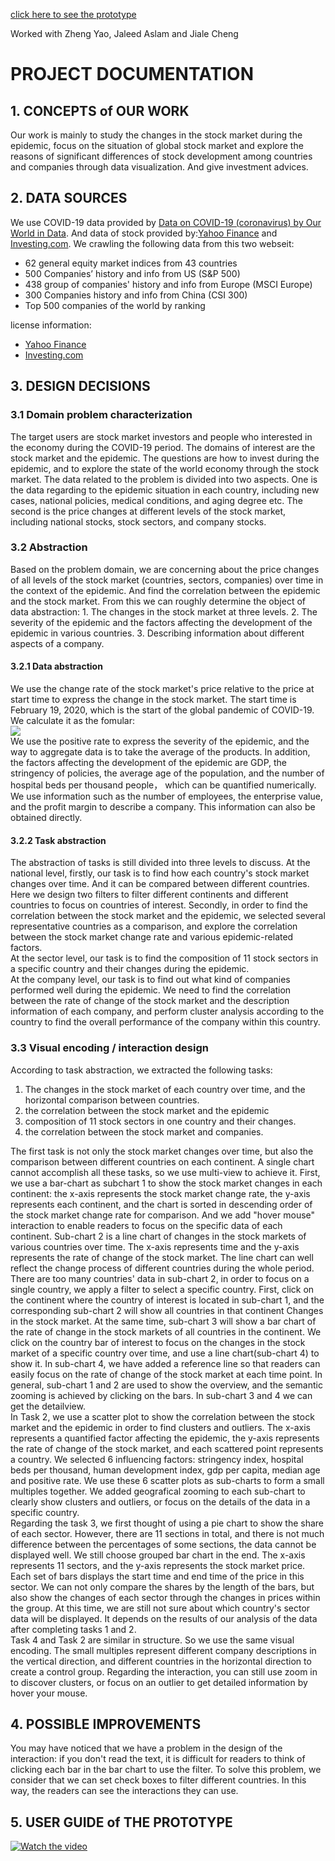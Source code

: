 [click here to see the prototype]( https://yaozheng600.github.io/DataViz_course_2020/)

Worked with Zheng Yao, Jaleed Aslam and Jiale Cheng

# PROJECT DOCUMENTATION
## 1. CONCEPTS of OUR WORK     
Our work is mainly to study the changes in the stock market during the epidemic, focus on the situation of global stock market and explore the reasons of significant differences of stock development among countries and companies through data visualization. And give investment advices.
## 2. DATA SOURCES
We use COVID-19 data provided by [Data on COVID-19 (coronavirus) by Our World in Data](https://ourworldindata.org/coronavirus). And data of stock provided by:[Yahoo Finance](https://finance.yahoo.com) and [Investing.com](https://www.investing.com). We crawling the following data from this two webseit:
* 62 general equity market indices from 43 countries
* 500 Companies’ history and info from US (S&P 500)
* 438 group of  companies' history and info from Europe (MSCI Europe)
* 300 Companies history and info from China (CSI 300)
* Top 500 companies of the world by ranking         
        
license information:
* [Yahoo Finance](https://github.com/scheb/yahoo-finance-api/blob/4.x/LICENSE)
* [Investing.com](https://www.investing.com/about-us/terms-and-conditions#special_conditions_money)

## 3. DESIGN DECISIONS
### 3.1 Domain problem characterization        
The target users are stock market investors and people who interested in the economy during the COVID-19 period. The domains of interest are the stock market and the epidemic. The questions are how to invest during the epidemic, and to explore the state of the world economy through the stock market. The data related to the problem is divided into two aspects. One is the data regarding to the epidemic situation in each country, including new cases, national policies, medical conditions, and aging degree etc. The second is the price changes at different levels of the stock market, including national stocks, stock sectors, and company stocks. 
### 3.2 Abstraction    
Based on the problem domain, we are concerning about the price changes of all levels of the stock market (countries, sectors, companies) over time in the context of the epidemic. And find the correlation between the epidemic and the stock market. From this we can roughly determine the object of data abstraction: 1. The changes in the stock market at three levels. 2. The severity of the epidemic and the factors affecting the development of the epidemic in various countries. 3. Describing information about different aspects of a company.   
#### 3.2.1 Data abstraction
We use the change rate of the stock market's price relative to the price at start time to express the change in the stock market. The start time is February 19, 2020, which is the start of the global pandemic of COVID-19. We calculate it as the fomular:     
![](https://latex.codecogs.com/gif.latex?growth_t=\\frac{Price_t}{Price_{19.Feb.2020}}-1)      
We use the positive rate to express the severity of the epidemic, and the way to aggregate data is to take the average of the products. In addition, the factors affecting the development of the epidemic are GDP, the stringency of policies, the average age of the population, and the number of hospital beds per thousand people， which can be quantified numerically.      
We use information such as the number of employees, the enterprise value, and the profit margin to describe a company. This information can also be obtained directly.      
#### 3.2.2 Task abstraction
The abstraction of tasks is still divided into three levels to discuss. At the national level, firstly, our task is to find how each country's stock market changes over time. And it can be compared between different countries. Here we design two filters to filter different continents and different countries to focus on countries of interest. Secondly, in order to find the correlation between the stock market and the epidemic, we selected several representative countries as a comparison, and explore the correlation between the stock market change rate and various epidemic-related factors.      
At the sector level, our task is to find the composition of 11 stock sectors in a specific country and their changes during the epidemic.       
At the company level, our task is to find out what kind of companies performed well during the epidemic. We need to find the correlation between the rate of change of the stock market and the description information of each company, and perform cluster analysis according to the country to find the overall performance of the company within this country.
### 3.3 Visual encoding / interaction design     
According to task abstraction, we extracted the following tasks:
1. The changes in the stock market of each country over time, and the horizontal comparison between countries.
2. the correlation between the stock market and the epidemic
3. composition of 11 stock sectors in one country and their changes.
4. the correlation between the stock market and companies.        

The first task is not only the stock market changes over time, but also the comparison between different countries on each continent. A single chart cannot accomplish all these tasks, so we use multi-view to achieve it. First, we use a bar-chart as subchart 1 to show the stock market changes in each continent: the x-axis represents the stock market change rate, the y-axis represents each continent, and the chart is sorted in descending order of the stock market change rate for comparison. And we add "hover mouse" interaction to enable readers to focus on the specific data of each continent. Sub-chart 2 is a line chart of changes in the stock markets of various countries over time. The x-axis represents time and the y-axis represents the rate of change of the stock market. The line chart can well reflect the change process of different countries during the whole period. There are too many countries' data in sub-chart 2, in order to focus on a single country, we apply a filter to select a specific country. First, click on the continent where the country of interest is located in sub-chart 1, and the corresponding sub-chart 2 will show all countries in that continent Changes in the stock market. At the same time, sub-chart 3 will show a bar chart of the rate of change in the stock markets of all countries in the continent. We click on the country bar of interest to focus on the changes in the stock market of a specific country over time, and use a line chart(sub-chart 4) to show it. In sub-chart 4, we have added a reference line so that readers can easily focus on the rate of change of the stock market at each time point. In general, sub-chart 1 and 2 are used to show the overview, and the semantic zooming is achieved by clicking on the bars. In sub-chart 3 and 4 we can get the detailview.               
In Task 2, we use a scatter plot to show the correlation between the stock market and the epidemic in order to find clusters and outliers. The x-axis represents a quantified factor affecting the epidemic, the y-axis represents the rate of change of the stock market, and each scattered point represents a country. We selected 6 influencing factors: stringency index, hospital beds per thousand, human development index, gdp per capita, median age and positive rate. We use these 6 scatter plots as sub-charts to form a small multiples together. We added geografical zooming to each sub-chart to clearly show clusters and outliers, or focus on the details of the data in a specific country.       
Regarding the task 3, we first thought of using a pie chart to show the share of each sector. However, there are 11 sections in total, and there is not much difference between the percentages of some sections, the data cannot be displayed well. We still choose grouped bar chart in the end. The x-axis represents 11 sectors, and the y-axis represents the stock market price. Each set of bars displays the start time and end time of the price in this sector. We can not only compare the shares by the length of the bars, but also show the changes of each sector through the changes in prices within the group. At this time, we are still not sure about which country's sector data will be displayed. It depends on the results of our analysis of the data after completing tasks 1 and 2.       
Task 4 and Task 2 are similar in structure. So we use the same visual encoding. The small multiples represent different company descriptions in the vertical direction, and different countries in the horizontal direction to create a control group. Regarding the interaction, you can still use zoom in to discover clusters, or focus on an outlier to get detailed information by hover your mouse.      
## 4. POSSIBLE IMPROVEMENTS        
You may have noticed that we have a problem in the design of the interaction: if you don't read the text, it is difficult for readers to think of clicking each bar in the bar chart to use the filter. To solve this problem, we consider that we can set check boxes to filter different countries. In this way, the readers can see  the interactions they can use.
## 5. USER GUIDE of THE PROTOTYPE
[![Watch the video](https://img.youtube.com/vi/7z7VXcybZ7c/hqdefault.jpg)](https://youtu.be/7z7VXcybZ7c)
